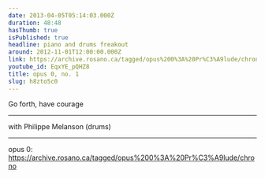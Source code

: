 ```yaml
---
date: 2013-04-05T05:14:03.000Z
duration: 48:48
hasThumb: true
isPublished: true
headline: piano and drums freakout
around: 2012-11-01T12:00:00.000Z
link: https://archive.rosano.ca/tagged/opus%200%3A%20Pr%C3%A9lude/chrono
youtube_id: EqxYE_pQHZ8
title: opus 0, no. 1
slug: h8zto5c0
---
```

Go forth, have courage

---

with Philippe Melanson (drums)

---

opus 0: https://archive.rosano.ca/tagged/opus%200%3A%20Pr%C3%A9lude/chrono
